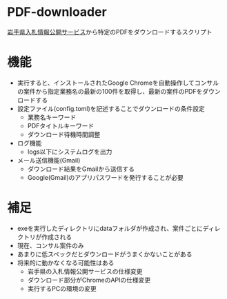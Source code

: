 # PDF-downloader
[岩手県入札情報公開サービス](https://www.pref.iwate.jp/kensei/nyuusatsu/kouji/1017384.html)から特定のPDFをダウンロードするスクリプト

# 機能
- 実行すると、インストールされたGoogle Chromeを自動操作してコンサルの案件から指定業務名の最新の100件を取得し、最新の案件のPDFをダウンロードする
- 設定ファイル(config.toml)を記述することでダウンロードの条件設定
  - 業務名キーワード
  - PDFタイトルキーワード
  - ダウンロード待機時間調整
- ログ機能
  - logs以下にシステムログを出力
- メール送信機能(Gmail)
  - ダウンロード結果をGmailから送信する
  - Google(Gmail)のアプリパスワードを発行することが必要

# 補足
- exeを実行したディレクトリにdataフォルダが作成され、案件ごとにディレクトリが作成される
- 現在、コンサル案件のみ
- あまりに低スペックだとダウンロードがうまくかないことがある
- 将来的に動かなくなる可能性はある
  - 岩手県の入札情報公開サービスの仕様変更
  - ダウンロード部分がChromeのAPIの仕様変更
  - 実行するPCの環境の変更